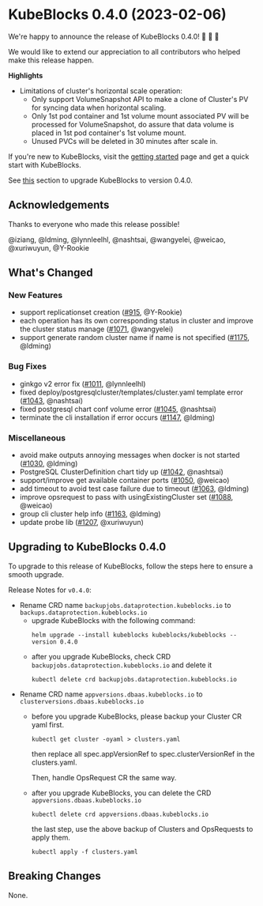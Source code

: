 # KubeBlocks 0.4.0 (2023-02-06)

We're happy to announce the release of KubeBlocks 0.4.0! 🚀 🎉 🎈

We would like to extend our appreciation to all contributors who helped make this release happen.

**Highlights**

  * Limitations of cluster's horizontal scale operation:
    * Only support VolumeSnapshot API to make a clone of Cluster's PV for syncing data when horizontal scaling.
    * Only 1st pod container and 1st volume mount associated PV will be processed for VolumeSnapshot, do assure that data volume is placed in 1st pod container's 1st volume mount.
    * Unused PVCs will be deleted in 30 minutes after scale in.

If you're new to KubeBlocks, visit the [getting started](https://github.com/apecloud/kubeblocks/blob/v0.4.0/docs/user_docs/quick_start_guide.md) page and get a quick start with KubeBlocks.



See [this](#upgrading-to-kubeblocks-0.4.0) section to upgrade KubeBlocks to version 0.4.0.

## Acknowledgements

Thanks to everyone who made this release possible!

@iziang, @ldming, @lynnleelhl, @nashtsai, @wangyelei, @weicao, @xuriwuyun, @Y-Rookie

## What's Changed

### New Features
- support replicationset creation ([#915](https://github.com/apecloud/kubeblocks/pull/915), @Y-Rookie)
- each operation has its own corresponding status in cluster and improve the cluster status manage ([#1071](https://github.com/apecloud/kubeblocks/pull/1071), @wangyelei)
- support generate random cluster name if name is not specified ([#1175](https://github.com/apecloud/kubeblocks/pull/1175), @ldming)

### Bug Fixes
- ginkgo v2 error fix ([#1011](https://github.com/apecloud/kubeblocks/pull/1011), @lynnleelhl)
- fixed deploy/postgresqlcluster/templates/cluster.yaml template error ([#1043](https://github.com/apecloud/kubeblocks/pull/1043), @nashtsai)
- fixed postgresql chart conf volume error ([#1045](https://github.com/apecloud/kubeblocks/pull/1045), @nashtsai)
- terminate the cli installation if error occurs ([#1147](https://github.com/apecloud/kubeblocks/pull/1147), @ldming)

### Miscellaneous
- avoid make outputs annoying messages when docker is not started ([#1030](https://github.com/apecloud/kubeblocks/pull/1030), @ldming)
- PostgreSQL ClusterDefinition chart tidy up ([#1042](https://github.com/apecloud/kubeblocks/pull/1042), @nashtsai)
- support/improve get available container ports ([#1050](https://github.com/apecloud/kubeblocks/pull/1050), @weicao)
- add timeout to avoid test case failure due to timeout ([#1063](https://github.com/apecloud/kubeblocks/pull/1063), @ldming)
- improve opsrequest to pass with usingExistingCluster set ([#1088](https://github.com/apecloud/kubeblocks/pull/1088), @weicao)
- group cli cluster help info ([#1163](https://github.com/apecloud/kubeblocks/pull/1163), @ldming)
- update probe lib ([#1207](https://github.com/apecloud/kubeblocks/pull/1207), @xuriwuyun)

## Upgrading to KubeBlocks 0.4.0

To upgrade to this release of KubeBlocks, follow the steps here to ensure a smooth upgrade.

Release Notes for `v0.4.0`:
- Rename CRD name `backupjobs.dataprotection.kubeblocks.io` to `backups.dataprotection.kubeblocks.io`
  - upgrade KubeBlocks with the following command:
      ```
      helm upgrade --install kubeblocks kubeblocks/kubeblocks --version 0.4.0
      ```
  - after you upgrade KubeBlocks, check CRD `backupjobs.dataprotection.kubeblocks.io` and delete it
    ```
    kubectl delete crd backupjobs.dataprotection.kubeblocks.io
    ```
- Rename CRD name `appversions.dbaas.kubeblocks.io` to `clusterversions.dbaas.kubeblocks.io`
  - before you upgrade KubeBlocks, please backup your Cluster CR yaml first.
    ```
    kubectl get cluster -oyaml > clusters.yaml
    ```
    then replace all spec.appVersionRef to spec.clusterVersionRef in the clusters.yaml.

    Then, handle OpsRequest CR the same way.
  - after you upgrade KubeBlocks, you can delete the CRD `appversions.dbaas.kubeblocks.io`
    ```
    kubectl delete crd appversions.dbaas.kubeblocks.io
    ```
    the last step, use the above backup of Clusters and OpsRequests to apply them.
    ```
    kubectl apply -f clusters.yaml
      ```
## Breaking Changes

None.
